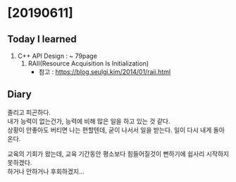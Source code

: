 # [20190611]


## Today I learned
1. C++ API Design : ~ 79page
   1. RAII(Resource Acquisition Is Initialization)
      * 참고 : https://blog.seulgi.kim/2014/01/raii.html
    
## Diary
졸리고 피곤하다. <br>
내가 능력이 없는건가, 능력에 비해 많은 일을 하고 있는 것 같다. <br>
상황이 안좋아도 버티면 나는 편할텐데, 굳이 나서서 일을 받는다. 일이 다시 내게 돌아온다. <br>

교육의 기회가 왔는데, 교육 기간동안 평소보다 힘들어질것이 뻔하기에 쉽사리 시작하지 못하겠다. <br>
하거나 안하거나 후회하겠지...
